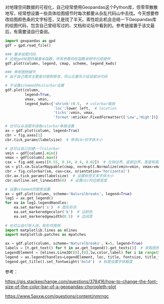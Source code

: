 对地理空间数据的可视化，自己经常使用Geopandas这个Python库，但零零散散地写，经常想设置一些具体绘图细节时每次都要从杂乱代码山中去找。今天想要修改绘图颜色条的文字标签，又是找了半天。索性趁此机会总结一下Geopandas库的绘图代码，包含自己曾经写过的、文档和论坛中看到的。参考链接置于该文最后，有需要请自行查阅。

```python
import geopandas as gpd
gdf = gpd.read_file()

### 基本绘图代码
# 这是gpd绘图的最基本函数，所有参数均在函数说明中已经提供
gdf.plot(column, legend, cmap, scheme, legend_kwds)

### 修改图例细节
# 由于自己需求主要是对图例修改，所以主要先介绍该部分代码

# 不设置schemed的colorbar设置
gdf.plot(column, 
         legend=True, 
         vmax, vmin,
         legend_kwds={'shrink':0.5,  # colorbar缩放
                      'loc':lower left,  # location
                      'ticks':vmin, vmax,
                      'format':mticker.FixedFormatter(['Low','High'])})  # 设置对应ticks的文字标签

# 也可以从该图中读取colorbar单独设置
ax = gdf.plot(column, legend=True)
cbr = fig.axes[1] 
cbr.tick_params(labelsize)  # 修改cbr的字体大小

# 还可以自己创建一个colorbar
vmin = gdf[column].min()
vmax = gdf[column].max()
cax = fig.add_axes([0.55, 0.14, 0.4, 0.02])  # 左侧边界、底部边界、宽度和高度
sm = plt.cm.ScalarMappable(cmap, norm=plt.Normalize(vmin=vmin, vmax=vmax))
cbr = fig.colorbar(sm, cax=cax, orientation='horizontal')
cbr.ax.tick_params(labelsize)  # 设置标签文本字体大小
cbr.outline.set_linewidth(0)  # 设置cbr的边框宽度

# 设置schemed的图例设置
ax = gdf.plot(column, scheme='Naturalbreaks', legend=True)
leg1 = ax.get_legend()
for ea in leg1.legendHandles:
    ea.set_marker('s')  # 图形形状
    ea.set_markeredgecolor('k')  # 边颜色
    ea.set_markeredgewidth(0.5)  # 边线宽
    
# 也可以自行导入线、矩形作图例
import matplotlib.lines as mlines
import matplotlib.patches as mpatches

ax = gdf.plot(column, scheme='Naturalbreaks', k=5, legend=True)
labels = [t.get_text() for t in ax.get_legend().get_texts()]  # 获取图例中的文本
LegendElement = [mlines.Line2D([0],[0],lw,color,label) for i in range(5)]  # 为文本设置线形状、线宽和颜色，5是分类数量k
legend = ax.legend(handles=LegendElement, loc, title, fontsize, title_fontsize, frameon, shadow)
legend.get_title().set_fontweight('bold')  # 标题设置字体粗度
```

参考：

https://gis.stackexchange.com/questions/378416/how-to-change-the-font-size-of-the-color-bar-of-a-geopandas-choropleth-plot

https://www.5axxw.com/questions/content/nmrngc